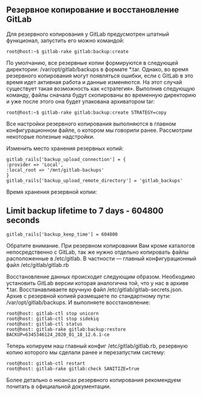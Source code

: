 ## Резервное копирование и восстановление GitLab
Для резервного копирования у GitLab предусмотрен штатный функционал, запустить его можно командой:

```
root@host:~$ gitlab-rake gitlab:backup:create
```

По умолчанию, все резервные копии формируются в следующей директории: /var/opt/gitlab/backups в формате *.tar. Однако, во время резервного копирования могут появляться ошибки, если с GitLab в это время идет активная работа и данные изменяются. На этот случай существует такая возможность как «стратегия». Выполнив следующую команду, файлы сначала будут скопированы во временную директорию и уже после этого она будет упакована архиватором tar:

```
root@host:~$ gitlab-rake gitlab:backup:create STRATEGY=copy
```

Все настройки резервного копирования выполняются в главном конфигурационном файле, о котором мы говорили ранее. Рассмотрим некоторые полезные надстройки.

Изменить место хранения резервных копий:

```
gitlab_rails['backup_upload_connection'] = {
:provider => 'Local',
:local_root => '/mnt/gitlab-backups'
}
gitlab_rails['backup_upload_remote_directory'] = 'gitlab_backups'
```


Время хранения резервной копии:

## Limit backup lifetime to 7 days - 604800 seconds

```
gitlab_rails['backup_keep_time'] = 604800
```

Обратите внимание. При резервном копировании Вам кроме каталогов непосредственно с GitLab, так же нужно отдельно копировать файлы расположенные в /etc/gitlab. В частности — главный конфигурационный файл /etc/gitlab/gitlab.rb

Восстановление данных происходит следующим образом. Необходимо установить GitLab версии которая аналогична той, что у нас в архиве *.tar. Восстанавливаете вручную файл /etc/gitlab/gitlab-secrets.json. Архив с резервной копией размещаете по стандартному пути: /var/opt/gitlab/backups. И выполняете восстановление:

```
root@host: gitlab-ctl stop unicorn
root@host: gitlab-ctl stop sidekiq
root@host: gitlab-ctl status
root@host: gitlab-rake gitlab:backup:restore BACKUP=6345346124_2020_01_18_12.6.1-ce
```


Теперь копируем наш главный конфиг /etc/gitlab/gitlab.rb, резервную копию которого мы сделали ранее и перезапустим систему:



```
root@host: gitlab-ctl restart
root@host: gitlab-rake gitlab:check SANITIZE=true
```


Более детально о нюансах резервного копирования рекомендуем почитать в официальной документации.